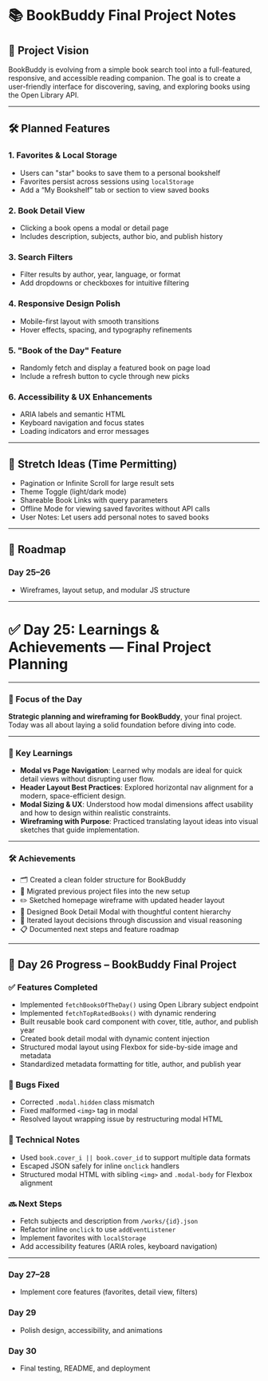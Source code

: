 # 📚 BookBuddy Final Project Notes

## 🎯 Project Vision
BookBuddy is evolving from a simple book search tool into a full-featured, responsive, and accessible reading companion. The goal is to create a user-friendly interface for discovering, saving, and exploring books using the Open Library API.

---

## 🛠️ Planned Features

### 1. Favorites & Local Storage
- Users can "star" books to save them to a personal bookshelf
- Favorites persist across sessions using `localStorage`
- Add a “My Bookshelf” tab or section to view saved books

### 2. Book Detail View
- Clicking a book opens a modal or detail page
- Includes description, subjects, author bio, and publish history

### 3. Search Filters
- Filter results by author, year, language, or format
- Add dropdowns or checkboxes for intuitive filtering

### 4. Responsive Design Polish
- Mobile-first layout with smooth transitions
- Hover effects, spacing, and typography refinements

### 5. "Book of the Day" Feature
- Randomly fetch and display a featured book on page load
- Include a refresh button to cycle through new picks

### 6. Accessibility & UX Enhancements
- ARIA labels and semantic HTML
- Keyboard navigation and focus states
- Loading indicators and error messages

---

## 🌱 Stretch Ideas (Time Permitting)
- Pagination or Infinite Scroll for large result sets
- Theme Toggle (light/dark mode)
- Shareable Book Links with query parameters
- Offline Mode for viewing saved favorites without API calls
- User Notes: Let users add personal notes to saved books

---

## 🧭 Roadmap

### Day 25–26
- Wireframes, layout setup, and modular JS structure

---

# ✅ Day 25: Learnings & Achievements — Final Project Planning

---

### 🎯 Focus of the Day
**Strategic planning and wireframing for BookBuddy**, your final project. Today was all about laying a solid foundation before diving into code.

---

### 🧠 Key Learnings
- **Modal vs Page Navigation**: Learned why modals are ideal for quick detail views without disrupting user flow.
- **Header Layout Best Practices**: Explored horizontal nav alignment for a modern, space-efficient design.
- **Modal Sizing & UX**: Understood how modal dimensions affect usability and how to design within realistic constraints.
- **Wireframing with Purpose**: Practiced translating layout ideas into visual sketches that guide implementation.

---

### 🛠️ Achievements
- 🗂️ Created a clean folder structure for BookBuddy
- 🔄 Migrated previous project files into the new setup
- ✏️ Sketched homepage wireframe with updated header layout
- 🧩 Designed Book Detail Modal with thoughtful content hierarchy
- 💬 Iterated layout decisions through discussion and visual reasoning
- 📋 Documented next steps and feature roadmap

---

## 📅 Day 26 Progress – BookBuddy Final Project

### ✅ Features Completed
- Implemented `fetchBooksOfTheDay()` using Open Library subject endpoint
- Implemented `fetchTopRatedBooks()` with dynamic rendering
- Built reusable book card component with cover, title, author, and publish year
- Created book detail modal with dynamic content injection
- Structured modal layout using Flexbox for side-by-side image and metadata
- Standardized metadata formatting for title, author, and publish year

### 🐛 Bugs Fixed
- Corrected `.modal.hidden` class mismatch
- Fixed malformed `<img>` tag in modal
- Resolved layout wrapping issue by restructuring modal HTML

### 🧠 Technical Notes
- Used `book.cover_i || book.cover_id` to support multiple data formats
- Escaped JSON safely for inline `onclick` handlers
- Structured modal HTML with sibling `<img>` and `.modal-body` for Flexbox alignment

### 🔜 Next Steps
- Fetch subjects and description from `/works/{id}.json`
- Refactor inline `onclick` to use `addEventListener`
- Implement favorites with `localStorage`
- Add accessibility features (ARIA roles, keyboard navigation)

---


### Day 27–28
- Implement core features (favorites, detail view, filters)

### Day 29
- Polish design, accessibility, and animations

### Day 30
- Final testing, README, and deployment
